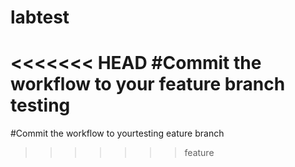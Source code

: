 # labtest
<<<<<<< HEAD
#Commit the workflow to your feature branch testing
=======
#Commit the workflow to yourtesting eature branch
>>>>>>> feature
